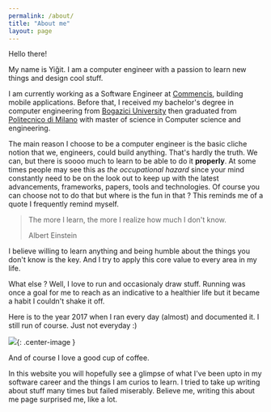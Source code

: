 ```yaml
---
permalink: /about/
title: "About me"
layout: page
---
```


Hello there!

My name is Yiğit. I am a computer engineer with a passion to learn new things and design cool stuff.

I am currently working as a Software Engineer at [Commencis](https://www.commencis.com), building mobile
applications.
Before that, I received my bachelor's degree in computer engineering from [Bogazici University](http://www.boun.edu.tr/) then graduated from [Politecnico di Milano](https://www.polimi.it/) with master of science in Computer science and engineering.

The main reason I choose to be a computer engineer is the basic cliche notion that we, engineers, 
could build anything. That's hardly the truth. We can, but there is soooo much to learn to be able to do it **properly**.
At some times people may see this as *the occupational hazard* since your mind constantly need to be on the look out to keep up with the latest advancements, frameworks, papers, tools and technologies. Of course you can choose not to do that but where is the fun in that ? This reminds me of a quote I frequently remind myself.
> The more I learn, the more I realize how much I don't know.
>
> Albert Einstein

I believe willing to learn anything and being humble about the things you don't know is the key. And I try to apply this core value to every area in my life.

What else ? Well, I love to run and occasionaly draw stuff. Running was once a goal for me to reach as an indicative to a healthier life but it became a habit I couldn't shake it off.

 Here is to the year 2017 when I ran every day (almost) and documented it. I still run of course. Just not everyday :)

![](../assets/images/2017.gif){: .center-image }

 And of course I love a good cup of coffee.

In this website you will hopefully see a glimpse of what I've been upto in my software career and the things I am curios to learn. I tried to take up writing about stuff many times but failed miserably. Believe me, writing this about me page surprised me, like a lot.
